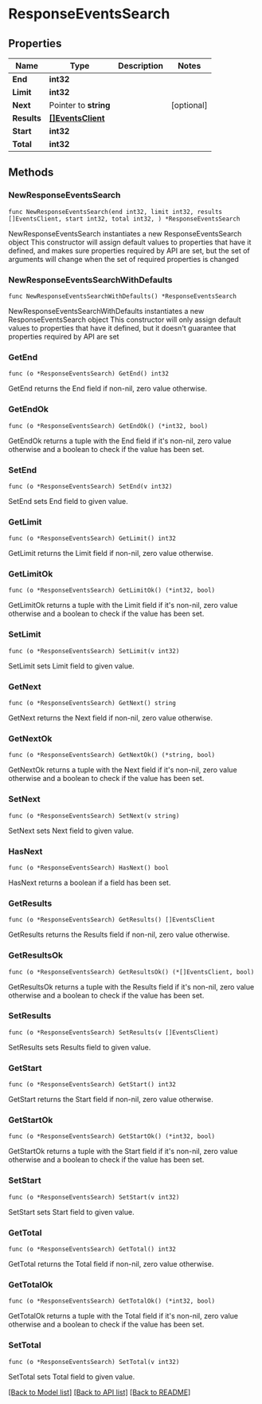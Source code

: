 # ResponseEventsSearch

## Properties

Name | Type | Description | Notes
------------ | ------------- | ------------- | -------------
**End** | **int32** |  | 
**Limit** | **int32** |  | 
**Next** | Pointer to **string** |  | [optional] 
**Results** | [**[]EventsClient**](EventsClient.md) |  | 
**Start** | **int32** |  | 
**Total** | **int32** |  | 

## Methods

### NewResponseEventsSearch

`func NewResponseEventsSearch(end int32, limit int32, results []EventsClient, start int32, total int32, ) *ResponseEventsSearch`

NewResponseEventsSearch instantiates a new ResponseEventsSearch object
This constructor will assign default values to properties that have it defined,
and makes sure properties required by API are set, but the set of arguments
will change when the set of required properties is changed

### NewResponseEventsSearchWithDefaults

`func NewResponseEventsSearchWithDefaults() *ResponseEventsSearch`

NewResponseEventsSearchWithDefaults instantiates a new ResponseEventsSearch object
This constructor will only assign default values to properties that have it defined,
but it doesn't guarantee that properties required by API are set

### GetEnd

`func (o *ResponseEventsSearch) GetEnd() int32`

GetEnd returns the End field if non-nil, zero value otherwise.

### GetEndOk

`func (o *ResponseEventsSearch) GetEndOk() (*int32, bool)`

GetEndOk returns a tuple with the End field if it's non-nil, zero value otherwise
and a boolean to check if the value has been set.

### SetEnd

`func (o *ResponseEventsSearch) SetEnd(v int32)`

SetEnd sets End field to given value.


### GetLimit

`func (o *ResponseEventsSearch) GetLimit() int32`

GetLimit returns the Limit field if non-nil, zero value otherwise.

### GetLimitOk

`func (o *ResponseEventsSearch) GetLimitOk() (*int32, bool)`

GetLimitOk returns a tuple with the Limit field if it's non-nil, zero value otherwise
and a boolean to check if the value has been set.

### SetLimit

`func (o *ResponseEventsSearch) SetLimit(v int32)`

SetLimit sets Limit field to given value.


### GetNext

`func (o *ResponseEventsSearch) GetNext() string`

GetNext returns the Next field if non-nil, zero value otherwise.

### GetNextOk

`func (o *ResponseEventsSearch) GetNextOk() (*string, bool)`

GetNextOk returns a tuple with the Next field if it's non-nil, zero value otherwise
and a boolean to check if the value has been set.

### SetNext

`func (o *ResponseEventsSearch) SetNext(v string)`

SetNext sets Next field to given value.

### HasNext

`func (o *ResponseEventsSearch) HasNext() bool`

HasNext returns a boolean if a field has been set.

### GetResults

`func (o *ResponseEventsSearch) GetResults() []EventsClient`

GetResults returns the Results field if non-nil, zero value otherwise.

### GetResultsOk

`func (o *ResponseEventsSearch) GetResultsOk() (*[]EventsClient, bool)`

GetResultsOk returns a tuple with the Results field if it's non-nil, zero value otherwise
and a boolean to check if the value has been set.

### SetResults

`func (o *ResponseEventsSearch) SetResults(v []EventsClient)`

SetResults sets Results field to given value.


### GetStart

`func (o *ResponseEventsSearch) GetStart() int32`

GetStart returns the Start field if non-nil, zero value otherwise.

### GetStartOk

`func (o *ResponseEventsSearch) GetStartOk() (*int32, bool)`

GetStartOk returns a tuple with the Start field if it's non-nil, zero value otherwise
and a boolean to check if the value has been set.

### SetStart

`func (o *ResponseEventsSearch) SetStart(v int32)`

SetStart sets Start field to given value.


### GetTotal

`func (o *ResponseEventsSearch) GetTotal() int32`

GetTotal returns the Total field if non-nil, zero value otherwise.

### GetTotalOk

`func (o *ResponseEventsSearch) GetTotalOk() (*int32, bool)`

GetTotalOk returns a tuple with the Total field if it's non-nil, zero value otherwise
and a boolean to check if the value has been set.

### SetTotal

`func (o *ResponseEventsSearch) SetTotal(v int32)`

SetTotal sets Total field to given value.



[[Back to Model list]](../README.md#documentation-for-models) [[Back to API list]](../README.md#documentation-for-api-endpoints) [[Back to README]](../README.md)


